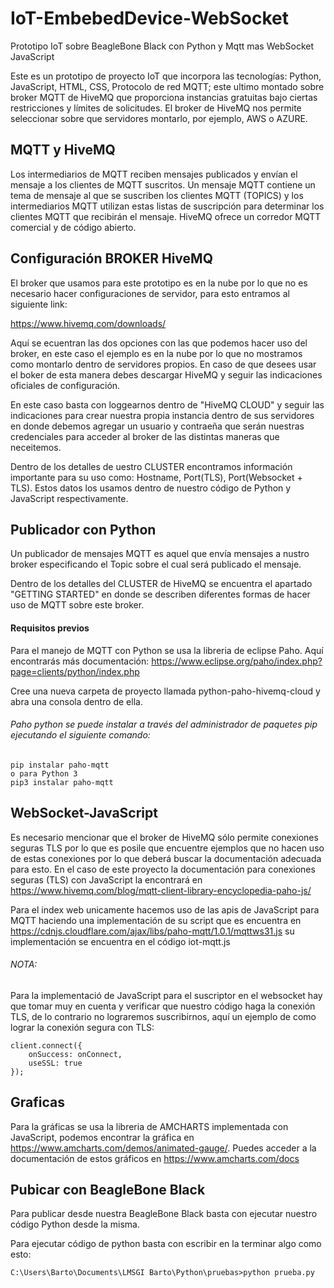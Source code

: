 # IoT-EmbebedDevice-WebSocket
Prototipo IoT sobre BeagleBone Black con Python y Mqtt mas WebSocket JavaScript

Este es un prototipo de proyecto IoT que incorpora las tecnologías: Python, JavaScript, HTML, CSS, Protocolo de red MQTT; este ultimo montado sobre broker MQTT de HiveMQ que proporciona instancias gratuitas bajo ciertas restricciones y límites de solicitudes. El broker de HiveMQ nos permite seleccionar sobre que servidores montarlo, por ejemplo, AWS o AZURE.

## MQTT y HiveMQ

Los intermediarios de MQTT reciben mensajes publicados y envían el mensaje a los clientes de MQTT suscritos. Un mensaje MQTT contiene un tema de mensaje al que se suscriben los clientes MQTT (TOPICS) y los intermediarios MQTT utilizan estas listas de suscripción para determinar los clientes MQTT que recibirán el mensaje.
HiveMQ ofrece un corredor MQTT comercial y de código abierto.

## Configuración BROKER HiveMQ

El broker que usamos para este prototipo es en la nube por lo que no es necesario hacer configuraciones de servidor, para esto entramos al siguiente link: 

https://www.hivemq.com/downloads/

Aquí se ecuentran las dos opciones con las que podemos hacer uso del broker, en este caso el ejemplo es en la nube por lo que no mostramos como montarlo dentro de servidores propios. En caso de que desees usar el boker de esta manera debes descargar HiveMQ y seguir las indicaciones oficiales de configuración.

En este caso basta con loggearnos dentro de "HiveMQ CLOUD" y seguir las indicaciones para crear nuestra propia instancia dentro de sus servidores en donde debemos agregar un usuario y contraeña que serán nuestras credenciales para acceder al broker de las distintas maneras que neceitemos.

Dentro de los detalles de uestro CLUSTER encontramos información importante para su uso como: Hostname, Port(TLS), Port(Websocket + TLS). Estos datos los usamos dentro de nuestro código de Python y JavaScript respectivamente.

## Publicador con Python

Un publicador de mensajes MQTT es aquel que envía mensajes a nustro broker especificando el Topic sobre el cual será publicado el mensaje.

Dentro de los detalles del CLUSTER de HiveMQ se encuentra el apartado "GETTING STARTED" en donde se describen diferentes formas de hacer uso de MQTT sobre este broker.

#### Requisitos previos 

Para el manejo de MQTT con Python se usa la libreria de eclipse Paho. Aquí encontrarás más documentación: https://www.eclipse.org/paho/index.php?page=clients/python/index.php

Cree una nueva carpeta de proyecto llamada python-paho-hivemq-cloud y abra una consola dentro de ella.

###### Paho python se puede instalar a través del administrador de paquetes pip ejecutando el siguiente comando:
```
pip instalar paho-mqtt
o para Python 3
pip3 instalar paho-mqtt
```
## WebSocket-JavaScript

Es necesario mencionar que el broker de HiveMQ sólo permite conexiones seguras TLS por lo que es posile que encuentre ejemplos que no hacen uso de estas conexiones por lo que deberá buscar la documentación adecuada para esto. En el caso de este proyecto la documentación para conexiones seguras (TLS) con JavaScript la encontrará en https://www.hivemq.com/blog/mqtt-client-library-encyclopedia-paho-js/

Para el index web unicamente hacemos uso de las apis de JavaScript para MQTT haciendo una implementación de su script que es encuentra en https://cdnjs.cloudflare.com/ajax/libs/paho-mqtt/1.0.1/mqttws31.js su implementación se encuentra en el código iot-mqtt.js 


###### NOTA:
Para la implementació de JavaScript para el suscriptor en el websocket hay que tomar muy en cuenta y verificar que nuestro código haga la conexión TLS, de lo contrario no lograremos suscribirnos, aquí un ejemplo de como lograr la conexión segura con TLS:
```
client.connect({
	onSuccess: onConnect, 
	useSSL: true
});
```
## Graficas

Para la gráficas se usa la libreria de AMCHARTS implementada con JavaScript, podemos encontrar la gráfica en https://www.amcharts.com/demos/animated-gauge/. Puedes acceder a la documentación de estos gráficos en https://www.amcharts.com/docs

## Pubicar con BeagleBone Black

Para publicar desde nuestra BeagleBone Black basta con ejecutar nuestro código Python desde la misma.

Para ejecutar código de python basta con escribir en la terminar algo como esto:
```
C:\Users\Barto\Documents\LMSGI Barto\Python\pruebas>python prueba.py
```
